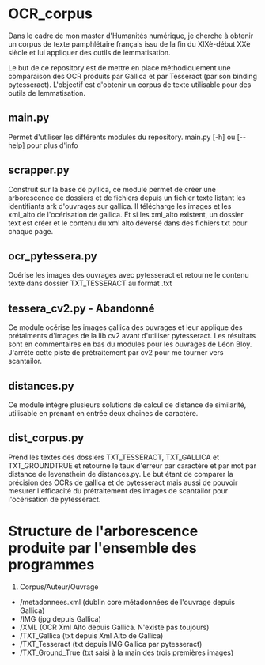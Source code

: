 # OCR_corpus

Dans le cadre de mon master d'Humanités numérique, je cherche à obtenir un corpus de texte pamphlétaire français issu de la fin du XIXè-début XXè siècle et lui appliquer des outils de lemmatisation.

Le but de ce repository est de mettre en place méthodiquement une comparaison des OCR produits par Gallica et par Tesseract (par son binding pytesseract). L'objectif est d'obtenir un corpus de texte utilisable pour des outils de lemmatisation.

## main.py

Permet d'utiliser les différents modules du repository. main.py [-h] ou [--help] pour plus d'info

## scrapper.py

Construit sur la base de pyllica, ce module permet de créer une arborescence de dossiers et de fichiers depuis un fichier texte listant les identifiants ark d'ouvrages sur gallica. Il télécharge les images et les xml_alto de l'océrisation de gallica. Et si les xml_alto existent, un dossier text est créer et le contenu du xml alto déversé dans des fichiers txt pour chaque page. 

## ocr_pytessera.py

Océrise les images des ouvrages avec pytesseract et retourne le contenu texte dans dossier TXT_TESSERACT au format .txt

## tessera_cv2.py - Abandonné

Ce module océrise les images gallica des ouvrages et leur applique des prétaiments d'images de la lib cv2 avant d'utiliser pytesseract. Les résultats sont en commentaires en bas du modules pour les ouvrages de Léon Bloy. J'arrête cette piste de prétraitement par cv2 pour me tourner vers scantailor.

## distances.py

Ce module intègre plusieurs solutions de calcul de distance de similarité, utilisable en prenant en entrée deux chaines de caractère.

## dist_corpus.py

Prend les textes des dossiers TXT_TESSERACT, TXT_GALLICA et TXT_GROUNDTRUE et retourne le taux d'erreur par caractère et par mot par distance de levensthein de distances.py.
Le but étant de comparer la précision des OCRs de gallica et de pytesseract mais aussi de pouvoir mesurer l'efficacité du prétraitement des images de scantailor pour l'océrisation de pytesseract.


# Structure de l'arborescence produite par l'ensemble des programmes

1. Corpus/Auteur/Ouvrage
- /metadonnees.xml (dublin core métadonnées de l'ouvrage depuis Gallica)
- /IMG (jpg depuis Gallica)
- /XML (OCR Xml Alto depuis Gallica. N'existe pas toujours)
- /TXT_Gallica (txt depuis Xml Alto de Gallica)
- /TXT_Tesseract (txt depuis IMG Gallica par pytesseract)
- /TXT_Ground_True (txt saisi à la main des trois premières images)



